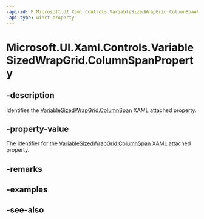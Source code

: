 ```yaml
---
-api-id: P:Microsoft.UI.Xaml.Controls.VariableSizedWrapGrid.ColumnSpanProperty
-api-type: winrt property
---
```


<!-- Property syntax
public Windows.UI.Xaml.DependencyProperty ColumnSpanProperty { get; }
-->

# Microsoft.UI.Xaml.Controls.VariableSizedWrapGrid.ColumnSpanProperty

## -description
Identifies the [VariableSizedWrapGrid.ColumnSpan](/windows/winui/api/microsoft.ui.xaml.controls.grid#xaml-attached-properties) XAML attached property.

## -property-value
The identifier for the [VariableSizedWrapGrid.ColumnSpan](/windows/winui/api/microsoft.ui.xaml.controls.grid#xaml-attached-properties) XAML attached property.

## -remarks

## -examples

## -see-also
